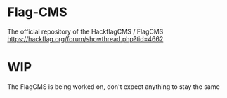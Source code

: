 # Flag-CMS
The official repository of the HackflagCMS / FlagCMS
https://hackflag.org/forum/showthread.php?tid=4662

# WIP
The FlagCMS is being worked on, don't expect anything to stay the same
